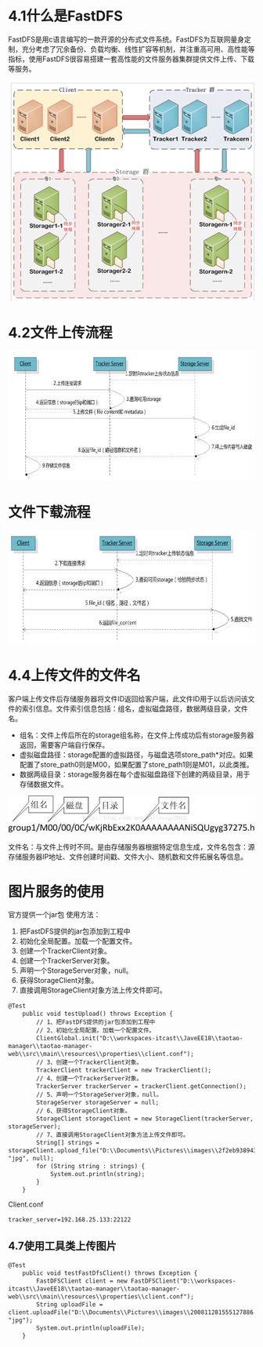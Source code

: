 # 4.1什么是FastDFS
FastDFS是用c语言编写的一款开源的分布式文件系统。FastDFS为互联网量身定制，充分考虑了冗余备份、负载均衡、线性扩容等机制，并注重高可用、高性能等指标，使用FastDFS很容易搭建一套高性能的文件服务器集群提供文件上传、下载等服务。

![](fastFDS架构图.png)


# 4.2文件上传流程

![](fastFDS上传文件流程.png)


# 文件下载流程



![](fastFDS下载文件流程.png)


# 4.4上传文件的文件名

客户端上传文件后存储服务器将文件ID返回给客户端，此文件ID用于以后访问该文件的索引信息。文件索引信息包括：组名，虚拟磁盘路径，数据两级目录，文件名。


- 组名：文件上传后所在的storage组名称，在文件上传成功后有storage服务器返回，需要客户端自行保存。 
- 虚拟磁盘路径：storage配置的虚拟路径，与磁盘选项store_path*对应。如果配置了store_path0则是M00，如果配置了store_path1则是M01，以此类推。
- 数据两级目录：storage服务器在每个虚拟磁盘路径下创建的两级目录，用于存储数据文件。

![](fastFDS文件路径.jpeg)

文件名：与文件上传时不同。是由存储服务器根据特定信息生成，文件名包含：源存储服务器IP地址、文件创建时间戳、文件大小、随机数和文件拓展名等信息。

# 图片服务的使用

官方提供一个jar包
使用方法：

1. 把FastDFS提供的jar包添加到工程中
2. 初始化全局配置。加载一个配置文件。
3. 创建一个TrackerClient对象。
4. 创建一个TrackerServer对象。
5. 声明一个StorageServer对象，null。
6. 获得StorageClient对象。
7. 直接调用StorageClient对象方法上传文件即可。

```
@Test
	public void testUpload() throws Exception {
		// 1、把FastDFS提供的jar包添加到工程中
		// 2、初始化全局配置。加载一个配置文件。
		ClientGlobal.init("D:\\workspaces-itcast\\JaveEE18\\taotao-manager\\taotao-manager-web\\src\\main\\resources\\properties\\client.conf");
		// 3、创建一个TrackerClient对象。
		TrackerClient trackerClient = new TrackerClient();
		// 4、创建一个TrackerServer对象。
		TrackerServer trackerServer = trackerClient.getConnection();
		// 5、声明一个StorageServer对象，null。
		StorageServer storageServer = null;
		// 6、获得StorageClient对象。
		StorageClient storageClient = new StorageClient(trackerServer, storageServer);
		// 7、直接调用StorageClient对象方法上传文件即可。
		String[] strings = storageClient.upload_file("D:\\Documents\\Pictures\\images\\2f2eb938943d.jpg", "jpg", null);
		for (String string : strings) {
			System.out.println(string);
		}
	}
```

Client.conf

```
tracker_server=192.168.25.133:22122
```

## 4.7使用工具类上传图片

```
@Test
	public void testFastDfsClient() throws Exception {
		FastDFSClient client = new FastDFSClient("D:\\workspaces-itcast\\JaveEE18\\taotao-manager\\taotao-manager-web\\src\\main\\resources\\properties\\client.conf");
		String uploadFile = client.uploadFile("D:\\Documents\\Pictures\\images\\200811281555127886.jpg", "jpg");
		System.out.println(uploadFile);
	}
```

